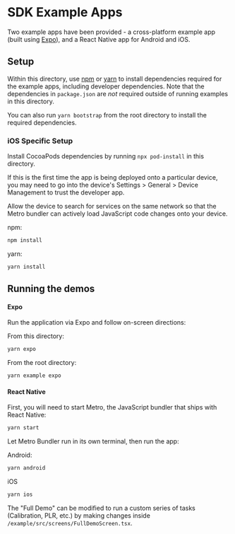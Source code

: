 # SDK Example Apps

Two example apps have been provided - a cross-platform example app (built using [Expo](https://expo.io/)), and a React Native app for Android and iOS.

## Setup

Within this directory, use [npm](https://www.npmjs.com/) or [yarn](https://yarnpkg.com/) to install dependencies required for the example apps, including developer dependencies. Note that the dependencies in `package.json` are _not_ required outside of running examples in this directory.

You can also run `yarn bootstrap` from the root directory to install the required dependencies.

### iOS Specific Setup

Install CocoaPods dependencies by running `npx pod-install` in this directory.

If this is the first time the app is being deployed onto a particular device, you may need to go into the device's Settings > General > Device Management to trust the developer app.

Allow the device to search for services on the same network so that the Metro bundler can actively load JavaScript code changes onto your device.

npm:

```sh
npm install
```

yarn:

```sh
yarn install
```

## Running the demos

#### Expo

Run the application via Expo and follow on-screen directions:

From this directory:

```sh
yarn expo
```

From the root directory:

```sh
yarn example expo
```

#### React Native

First, you will need to start Metro, the JavaScript bundler that ships with React Native:

```sh
yarn start
```

Let Metro Bundler run in its own terminal, then run the app:

Android:

```sh
yarn android
```

iOS

```sh
yarn ios
```

The "Full Demo" can be modified to run a custom series of tasks (Calibration, PLR, etc.) by making changes inside `/example/src/screens/FullDemoScreen.tsx`.
